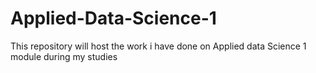 # Applied-Data-Science-1
This repository will host the work i have done on Applied data Science 1 module during my studies
